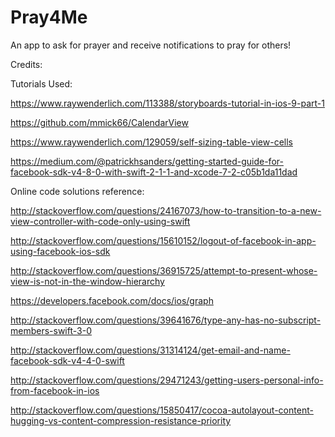 # Pray4Me
An app to ask for prayer and receive notifications to pray for others!

Credits:

Tutorials Used:

https://www.raywenderlich.com/113388/storyboards-tutorial-in-ios-9-part-1

https://github.com/mmick66/CalendarView

https://www.raywenderlich.com/129059/self-sizing-table-view-cells

https://medium.com/@patrickhsanders/getting-started-guide-for-facebook-sdk-v4-8-0-with-swift-2-1-1-and-xcode-7-2-c05b1da11dad

Online code solutions reference:

http://stackoverflow.com/questions/24167073/how-to-transition-to-a-new-view-controller-with-code-only-using-swift

http://stackoverflow.com/questions/15610152/logout-of-facebook-in-app-using-facebook-ios-sdk

http://stackoverflow.com/questions/36915725/attempt-to-present-whose-view-is-not-in-the-window-hierarchy

https://developers.facebook.com/docs/ios/graph

http://stackoverflow.com/questions/39641676/type-any-has-no-subscript-members-swift-3-0

http://stackoverflow.com/questions/31314124/get-email-and-name-facebook-sdk-v4-4-0-swift

http://stackoverflow.com/questions/29471243/getting-users-personal-info-from-facebook-in-ios

http://stackoverflow.com/questions/15850417/cocoa-autolayout-content-hugging-vs-content-compression-resistance-priority

